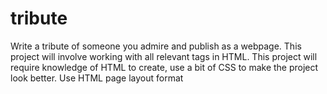 # tribute
Write a tribute of someone you admire and publish as a webpage. This project will involve working with all relevant tags in HTML. This project will require knowledge of HTML to create, use a bit of CSS to make the project look better. Use HTML page layout format

